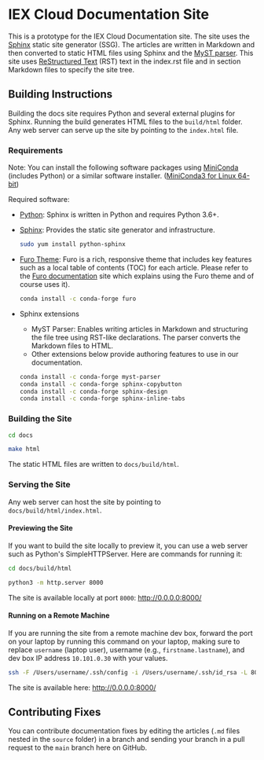 # IEX Cloud Documentation Site

This is a prototype for the IEX Cloud Documentation site. The site uses the [Sphinx](https://www.sphinx-doc.org/en/master/index.html) static site generator (SSG). The articles are written in Markdown and then converted to static HTML files using Sphinx and the [MyST parser](https://myst-parser.readthedocs.io/en/latest/). This site uses [ReStructured Text](https://docutils.sourceforge.io/docs/user/rst/quickref.html) (RST) text in the index.rst file and in section Markdown files to specify the site tree.

## Building Instructions

Building the docs site requires Python and several external plugins for Sphinx. Running the build generates HTML files to the `build/html` folder. Any web server can serve up the site by pointing to the `index.html` file.

### Requirements

Note: You can install the following software packages using [MiniConda](https://docs.conda.io/en/latest/miniconda.html) (includes Python) or a similar software installer. ([MiniConda3 for Linux 64-bit](https://repo.anaconda.com/miniconda/Miniconda3-latest-Linux-x86_64.sh))

Required software:

- [Python](https://www.python.org/downloads/): Sphinx is written in Python and requires Python 3.6+.

- [Sphinx](https://www.sphinx-doc.org/en/master/usage/installation.html): Provides the static site generator and infrastructure. 

    ```bash
    sudo yum install python-sphinx
    ```

- [Furo Theme](https://github.com/pradyunsg/furo): Furo is a rich, responsive theme that includes key features such as a local table of contents (TOC) for each article. Please refer to the [Furo documentation](https://pradyunsg.me/furo/) site which explains using the Furo theme and of course uses it).

    ```bash
    conda install -c conda-forge furo
    ```

- Sphinx extensions

    - MyST Parser: Enables writing articles in Markdown and structuring the file tree using RST-like declarations. The parser converts the Markdown files to HTML.
    - Other extensions below provide authoring features to use in our documentation.

    ```bash
    conda install -c conda-forge myst-parser
    conda install -c conda-forge sphinx-copybutton
    conda install -c conda-forge sphinx-design
    conda install -c conda-forge sphinx-inline-tabs
    ```

### Building the Site

```bash
cd docs
```

```bash
make html
```

The static HTML files are written to `docs/build/html`.

### Serving the Site

Any web server can host the site by pointing to `docs/build/html/index.html`.

#### Previewing the Site

If you want to build the site locally to preview it, you can use a web server such as Python's SimpleHTTPServer. Here are commands for running it:

```bash
cd docs/build/html
```

```bash
python3 -m http.server 8000
```

The site is available locally at port `8000`: <http://0.0.0.0:8000/>

#### Running on a Remote Machine

If you are running the site from a remote machine dev box, forward the port on your laptop by running this command on your laptop, making sure to replace `username` (laptop user), username (e.g., `firstname.lastname`), and dev box IP address `10.101.0.30` with your values.

```bash
ssh -F /Users/username/.ssh/config -i /Users/username/.ssh/id_rsa -L 8000:127.0.0.1:8000 -C -N firstname.lastname@10.101.0.30 &
```

The site is available here: <http://0.0.0.0:8000/>

## Contributing Fixes

You can contribute documentation fixes by editing the articles (`.md` files nested in the `source` folder) in a branch and sending your branch in a pull request to the `main` branch here on GitHub.